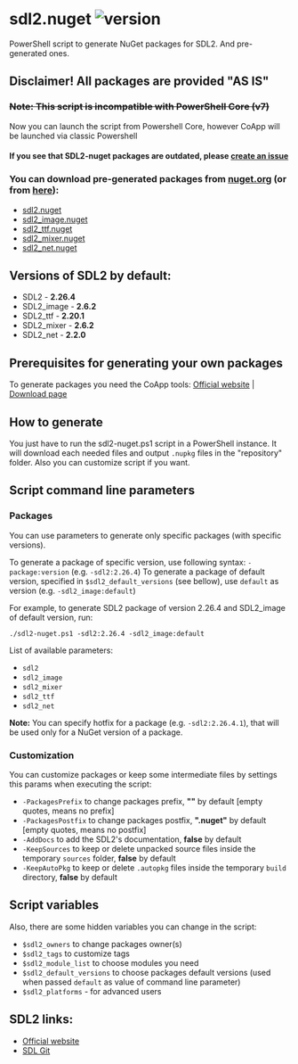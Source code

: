 # sdl2.nuget ![version](https://img.shields.io/github/v/tag/kosmotema/sdl2-nuget?label=version)

PowerShell script to generate NuGet packages for SDL2. And pre-generated ones.

## **Disclaimer! All packages are provided "AS IS"**

### ~~Note: This script is incompatible with PowerShell Core (v7)~~

Now you can launch the script from Powershell Core, however CoApp will be launched via classic Powershell

#### If you see that SDL2-nuget packages are outdated, please [create an issue](https://github.com/kosmotema/sdl2-nuget/issues/new)

### You can download pre-generated packages from [nuget.org](https://nuget.org) (or from [here](https://github.com/kosmotema/sdl2-nuget/releases/)):

- [sdl2.nuget](https://www.nuget.org/packages/sdl2.nuget/)
- [sdl2_image.nuget](https://www.nuget.org/packages/sdl2_image.nuget/)
- [sdl2_ttf.nuget](https://www.nuget.org/packages/sdl2_ttf.nuget/)
- [sdl2_mixer.nuget](https://www.nuget.org/packages/sdl2_mixer.nuget/)
- [sdl2_net.nuget](https://www.nuget.org/packages/sdl2_net.nuget/)

## Versions of SDL2 by default:

- SDL2 - **2.26.4**
- SDL2_image - **2.6.2**
- SDL2_ttf - **2.20.1**
- SDL2_mixer - **2.6.2**
- SDL2_net - **2.2.0**

## Prerequisites for generating your own packages

To generate packages you need the CoApp tools: [Official website](http://coapp.org) | [Download page](http://coapp.org/pages/releases.html)

## How to generate

You just have to run the sdl2-nuget.ps1 script in a PowerShell instance.
It will download each needed files and output `.nupkg` files in the "repository" folder.
Also you can customize script if you want.

## Script command line parameters

### Packages

You can use parameters to generate only specific packages (with specific versions).

To generate a package of specific version, use following syntax: `-package:version` (e.g. `-sdl2:2.26.4`)
To generate a package of default version, specified in `$sdl2_default_versions` (see bellow), use `default` as version (e.g. `-sdl2_image:default`)

For example, to generate SDL2 package of version 2.26.4 and SDL2_image of default version, run:

```
./sdl2-nuget.ps1 -sdl2:2.26.4 -sdl2_image:default
```

List of available parameters:

- `sdl2`
- `sdl2_image`
- `sdl2_mixer`
- `sdl2_ttf`
- `sdl2_net`

**Note:** You can specify hotfix for a package (e.g. `-sdl2:2.26.4.1`), that will be used only for a NuGet version of a package.

### Customization

You can customize packages or keep some intermediate files by settings this params when executing the script:

- `-PackagesPrefix` to change packages prefix, **""** by default [empty quotes, means no prefix]
- `-PackagesPostfix` to change packages postfix, **".nuget"** by default [empty quotes, means no postfix]
- `-AddDocs` to add the SDL2's documentation, **false** by default
- `-KeepSources` to keep or delete unpacked source files inside the temporary `sources` folder, **false** by default
- `-KeepAutoPkg` to keep or delete `.autopkg` files inside the temporary `build` directory, **false** by default

## Script variables

Also, there are some hidden variables you can change in the script:

- `$sdl2_owners` to change packages owner(s)
- `$sdl2_tags` to customize tags
- `$sdl2_module_list` to choose modules you need
- `$sdl2_default_versions` to choose packages default versions (used when passed `default` as value of command line parameter)
- `$sdl2_platforms` - for advanced users

## SDL2 links:

- [Official website](https://www.libsdl.org)
- [SDL Git](https://github.com/orgs/libsdl-org)
